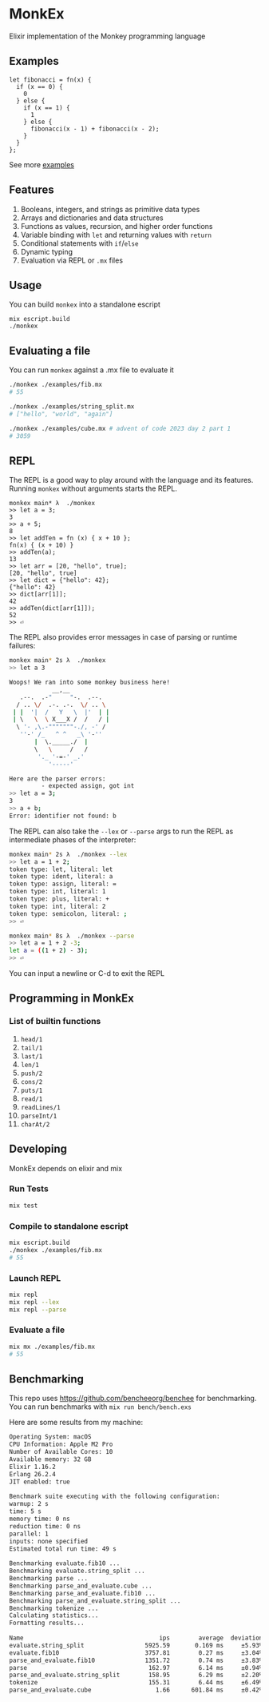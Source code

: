# MonkEx

Elixir implementation of the Monkey programming language

## Examples

```
let fibonacci = fn(x) {
  if (x == 0) {
    0
  } else {
    if (x == 1) {
      1
    } else {
      fibonacci(x - 1) + fibonacci(x - 2);
    }
  }
};
```

See more [examples](./examples)

## Features

1. Booleans, integers, and strings as primitive data types
1. Arrays and dictionaries and data structures
1. Functions as values, recursion, and higher order functions
1. Variable binding with `let` and returning values with `return`
1. Conditional statements with `if`/`else`
1. Dynamic typing
1. Evaluation via REPL or `.mx` files


## Usage

You can build `monkex` into a standalone escript

```
mix escript.build
./monkex
```

## Evaluating a file

You can run `monkex` against a .mx file to evaluate it
```sh
./monkex ./examples/fib.mx
# 55

./monkex ./examples/string_split.mx
# ["hello", "world", "again"]

./monkex ./examples/cube.mx # advent of code 2023 day 2 part 1
# 3059
```

## REPL

The REPL is a good way to play around with the language and its features. Running `monkex` without arguments starts the REPL.

```
monkex main* λ  ./monkex
>> let a = 3;
3
>> a + 5;
8
>> let addTen = fn (x) { x + 10 };
fn(x) { (x + 10) }
>> addTen(a);
13
>> let arr = [20, "hello", true];
[20, "hello", true]
>> let dict = {"hello": 42};
{"hello": 42}
>> dict[arr[1]];
42
>> addTen(dict[arr[1]]);
52
>> ⏎
```

The REPL also provides error messages in case of parsing or runtime failures:

```sh
monkex main* 2s λ  ./monkex
>> let a 3

Woops! We ran into some monkey business here!
            __,__
   .--.  .-"     "-.  .--.
  / .. \/  .-. .-.  \/ .. \
 | |  '|  /   Y   \  |'  | |
 | \   \  \ X___X /  /   / |
  \ '- ,\.-"""""""-./, -' /
   ''-' /_   ^ ^   _\ '-''
       |  \._____./  |
       \   \     /   /
        '._ '-=-' _.'
           '-----'

Here are the parser errors:
         - expected assign, got int
>> let a = 3;
3
>> a + b;
Error: identifier not found: b
```


The REPL can also take the `--lex` or `--parse` args to run the REPL as intermediate phases of the interpreter:

```sh
monkex main* 2s λ  ./monkex --lex
>> let a = 1 + 2;
token type: let, literal: let
token type: ident, literal: a
token type: assign, literal: =
token type: int, literal: 1
token type: plus, literal: +
token type: int, literal: 2
token type: semicolon, literal: ;
>> ⏎
```

```sh
monkex main* 8s λ  ./monkex --parse
>> let a = 1 + 2 -3;
let a = ((1 + 2) - 3);
>> ⏎
```

You can input a newline or C-d to exit the REPL


## Programming in MonkEx

### List of builtin functions
1. `head/1`
1. `tail/1`
1. `last/1`
1. `len/1`
1. `push/2`
1. `cons/2`
1. `puts/1`
1. `read/1`
1. `readLines/1`
1. `parseInt/1`
1. `charAt/2`

## Developing

MonkEx depends on elixir and mix

### Run Tests

```sh
mix test
```

### Compile to standalone escript
```sh
mix escript.build
./monkex ./examples/fib.mx
# 55
```

### Launch REPL

```sh
mix repl
mix repl --lex
mix repl --parse
```

### Evaluate a file 
```sh
mix mx ./examples/fib.mx
# 55
```

## Benchmarking

This repo uses https://github.com/bencheeorg/benchee for benchmarking. You can run benchmarks with `mix run bench/bench.exs`

Here are some results from my machine:

```sh
Operating System: macOS
CPU Information: Apple M2 Pro
Number of Available Cores: 10
Available memory: 32 GB
Elixir 1.16.2
Erlang 26.2.4
JIT enabled: true
                                                                                                                          
Benchmark suite executing with the following configuration:
warmup: 2 s
time: 5 s
memory time: 0 ns
reduction time: 0 ns
parallel: 1
inputs: none specified
Estimated total run time: 49 s
                                                                                                                          
Benchmarking evaluate.fib10 ...
Benchmarking evaluate.string_split ...
Benchmarking parse ...
Benchmarking parse_and_evaluate.cube ...
Benchmarking parse_and_evaluate.fib10 ...
Benchmarking parse_and_evaluate.string_split ...
Benchmarking tokenize ...
Calculating statistics...
Formatting results...
                                                                                                                          
Name                                      ips        average  deviation         median         99th %
evaluate.string_split                 5925.59       0.169 ms     ±5.93%       0.167 ms        0.21 ms
evaluate.fib10                        3757.81        0.27 ms     ±3.04%        0.26 ms        0.30 ms
parse_and_evaluate.fib10              1351.72        0.74 ms     ±3.83%        0.74 ms        0.84 ms
parse                                  162.97        6.14 ms     ±0.94%        6.12 ms        6.33 ms
parse_and_evaluate.string_split        158.95        6.29 ms     ±2.20%        6.30 ms        6.63 ms
tokenize                               155.31        6.44 ms     ±6.49%        6.35 ms        7.58 ms
parse_and_evaluate.cube                  1.66      601.84 ms     ±0.42%      602.47 ms      606.00 ms
```
